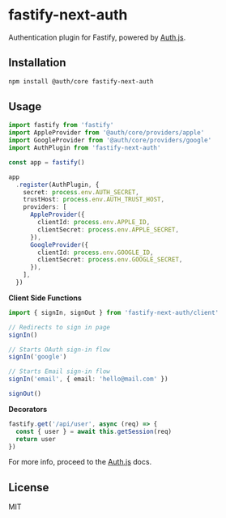 # fastify-next-auth

Authentication plugin for Fastify, powered by [Auth.js](https://authjs.dev/).

## Installation

```bash
npm install @auth/core fastify-next-auth
```

## Usage

```ts
import fastify from 'fastify'
import AppleProvider from '@auth/core/providers/apple'
import GoogleProvider from '@auth/core/providers/google'
import AuthPlugin from 'fastify-next-auth'

const app = fastify()

app
  .register(AuthPlugin, {
    secret: process.env.AUTH_SECRET,
    trustHost: process.env.AUTH_TRUST_HOST,
    providers: [
      AppleProvider({
        clientId: process.env.APPLE_ID,
        clientSecret: process.env.APPLE_SECRET,
      }),
      GoogleProvider({
        clientId: process.env.GOOGLE_ID,
        clientSecret: process.env.GOOGLE_SECRET,
      }),
    ],
  })
```

<b>Client Side Functions</b>

```ts
import { signIn, signOut } from 'fastify-next-auth/client'

// Redirects to sign in page
signIn()

// Starts OAuth sign-in flow
signIn('google')

// Starts Email sign-in flow
signIn('email', { email: 'hello@mail.com' })

signOut()
```

<b>Decorators</b>

```ts
fastify.get('/api/user', async (req) => {
  const { user } = await this.getSession(req)
  return user
})
```

For more info, proceed to the [Auth.js](https://authjs.dev/) docs.

## License

MIT
